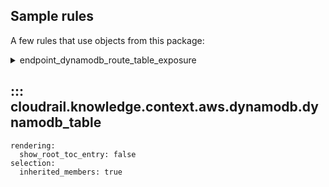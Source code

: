 ## Sample rules
A few rules that use objects from this package:

<details>
<summary>endpoint_dynamodb_route_table_exposure</summary>

```python
--8<--
cloudrail/knowledge/rules/aws/context_aware/vpc_endpoints/vpc_endpoint_route_table_exposure_rule.py
--8<--
```
</details>

## ::: cloudrail.knowledge.context.aws.dynamodb.dynamodb_table
    rendering:
      show_root_toc_entry: false
    selection:
      inherited_members: true
